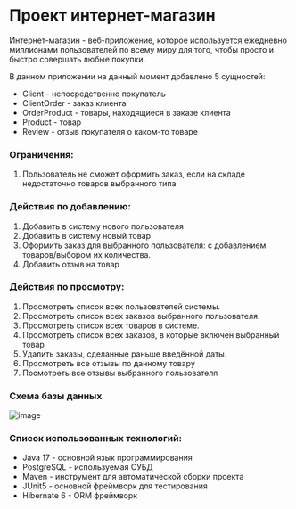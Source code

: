 # Проект интернет-магазин

Интернет-магазин - веб-приложение, которое используется ежедневно миллионами пользователей по всему миру для того, чтобы просто и быстро совершать любые покупки.

В данном приложении на данный момент добавлено 5 сущностей: 

- Client - непосредственно покупатель
- ClientOrder - заказ клиента
- OrderProduct - товары, находящиеся в заказе клиента
- Product - товар
- Review - отзыв покупателя о каком-то товаре

### Ограничения:

1. Пользователь не сможет оформить заказ, если на складе недостаточно товаров выбранного типа

### Действия по добавлению:

1. Добавить в систему нового пользователя
2. Добавить в систему новый товар
3. Оформить заказ для выбранного пользователя: с добавлением товаров/выбором их количества.  
4. Добавить отзыв на товар 
  
### Действия по просмотру:

1. Просмотреть список всех пользователей системы.
2. Просмотреть список всех заказов выбранного пользователя.
3. Просмотреть список всех товаров в системе.
4. Просмотреть список всех заказов, в которые включен выбранный товар
5. Удалить заказы, сделанные раньше введённой даты.
6. Просмотреть все отзывы по данному товару 
7. Посмотреть все отзывы выбранного пользователя

### Схема базы данных

![image](https://github.com/Manuskript76/eshop-project/assets/154013820/6276c6c9-d886-4b11-af4e-c02aa950dc77)

### Список использованных технологий: 
- Java 17 - основной язык программирования
- PostgreSQL - используемая СУБД
- Maven - инструмент для автоматической сборки проекта
- JUnit5 - основной фреймворк для тестирования
- Hibernate 6 - ORM фреймворк
